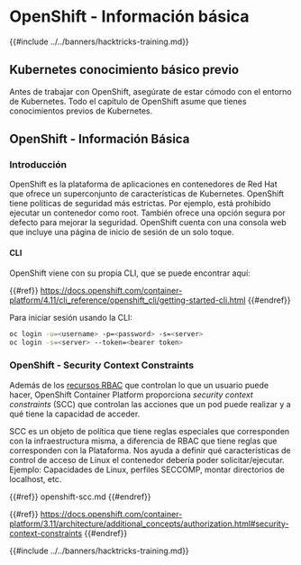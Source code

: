 # OpenShift - Información básica

{{#include ../../banners/hacktricks-training.md}}

## Kubernetes conocimiento b**ásico** previo <a href="#a94e" id="a94e"></a>

Antes de trabajar con OpenShift, asegúrate de estar cómodo con el entorno de Kubernetes. Todo el capítulo de OpenShift asume que tienes conocimientos previos de Kubernetes.

## OpenShift - Información Básica

### Introducción

OpenShift es la plataforma de aplicaciones en contenedores de Red Hat que ofrece un superconjunto de características de Kubernetes. OpenShift tiene políticas de seguridad más estrictas. Por ejemplo, está prohibido ejecutar un contenedor como root. También ofrece una opción segura por defecto para mejorar la seguridad. OpenShift cuenta con una consola web que incluye una página de inicio de sesión de un solo toque.

#### CLI

OpenShift viene con su propia CLI, que se puede encontrar aquí:

{{#ref}}
https://docs.openshift.com/container-platform/4.11/cli_reference/openshift_cli/getting-started-cli.html
{{#endref}}

Para iniciar sesión usando la CLI:
```bash
oc login -u=<username> -p=<password> -s=<server>
oc login -s=<server> --token=<bearer token>
```
### **OpenShift - Security Context Constraints** <a href="#a94e" id="a94e"></a>

Además de los [recursos RBAC](https://docs.openshift.com/container-platform/3.11/architecture/additional_concepts/authorization.html#architecture-additional-concepts-authorization) que controlan lo que un usuario puede hacer, OpenShift Container Platform proporciona _security context constraints_ (SCC) que controlan las acciones que un pod puede realizar y a qué tiene la capacidad de acceder.

SCC es un objeto de política que tiene reglas especiales que corresponden con la infraestructura misma, a diferencia de RBAC que tiene reglas que corresponden con la Plataforma. Nos ayuda a definir qué características de control de acceso de Linux el contenedor debería poder solicitar/ejecutar. Ejemplo: Capacidades de Linux, perfiles SECCOMP, montar directorios de localhost, etc.

{{#ref}}
openshift-scc.md
{{#endref}}

{{#ref}}
https://docs.openshift.com/container-platform/3.11/architecture/additional_concepts/authorization.html#security-context-constraints
{{#endref}}



{{#include ../../banners/hacktricks-training.md}}
